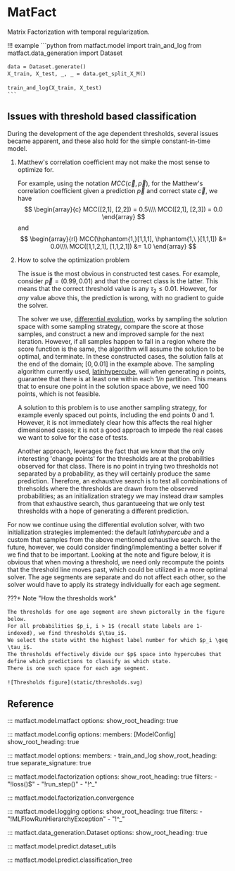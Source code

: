 # MatFact

Matrix Factorization with temporal regularization.

!!! example
    ```python
    from matfact.model import train_and_log
    from matfact.data_generation import Dataset
    
    data = Dataset.generate()
    X_train, X_test, _, _ = data.get_split_X_M()
    
    train_and_log(X_train, X_test)
    ```

## Issues with threshold based classification

During the development of the age dependent thresholds, several issues became apparent, and these also hold for the simple constant-in-time model.

1. Matthew's correlation coefficient may not make the most sense to optimize for.

    For example, using the notation $MCC(\vec{c}, \vec{p})$, for the Matthew's correlation coefficient given a prediction $\vec{p}$ and correct state $\vec{c}$, we have
    $$
    \begin{array}{c}
    MCC([2,1], [2,2]) = 0.5\\\\
    MCC([2,1], [2,3]) = 0.0
    \end{array}
    $$
    and
    $$
    \begin{array}{rl}
    MCC(\hphantom{1,}[1,1,1], \hphantom{1,\ }[1,1,1]) &= 0.0\\\\
    MCC([1,1,2,1], [1,1,2,1]) &= 1.0
    \end{array}
    $$

2. How to solve the optimization problem
   
    The issue is the most obvious in constructed test cases.
    For example, consider $\vec{p} = (0.99, 0.01)$ and that the correct class is the latter.
    This means that the correct threshold value is any $\tau_2 \leq 0.01$.
    However, for _any_ value above this, the prediction is wrong, with no gradient to guide the solver.
 
    The solver we use, [differential evolution](https://docs.scipy.org/doc/scipy/reference/generated/scipy.optimize.differential_evolution.html), works by sampling the solution space with some sampling strategy, compare the score at those samples, and construct a new and improved sample for the next iteration.
    However, if all samples happen to fall in a region where the score function is the same, the algorithm will assume the solution to be optimal, and terminate.
    In these constructed cases, the solution falls at the end of the domain; 
    $[0, 0.01]$ in the example above.
    The sampling algorithm currently used, [latinhypercube](https://docs.scipy.org/doc/scipy/reference/generated/scipy.stats.qmc.LatinHypercube.html#scipy.stats.qmc.LatinHypercube), will when generating $n$ points, guarantee that there is at least one within each $1/n$ partition.
    This means that to ensure one point in the solution space above, we need 100 points, which is not feasible.
 
    A solution to this problem is to use another sampling strategy, for example evenly spaced out points, including the end points 0 and 1.
    However, it is not immediately clear how this affects the real higher dimensioned cases;
    it is not a good approach to impede the real cases we want to solve for the case of tests.

    Another approach, leverages the fact that we know that the only interesting 'change points' for the thresholds are at the probabilities observed for that class.
    There is no point in trying two thresholds not separated by a probability, as they will certainly produce the same prediction.
    Therefore, an exhaustive search is to test all combinations of threhsolds where the thresholds are drawn from the observed probabilities;
    as an initialization strategy we may instead draw samples from that exhaustive search, thus garantueeing that we only test thresholds with a hope of generating a different prediction.

For now we continue using the differential evolution solver, with two initialization strategies implemented:
the default _latinhypercube_ and a custom that samples from the above mentioned exhaustive search.
In the future, however, we could consider finding/implementing a better solver if we find that to be important.
Looking at the note and figure below, it is obvious that when moving a threshold, we need only recompute the points that the threshold line moves past, which could be utilized in a more optimal solver.
The age segments are separate and do not affect each other, so the solver would have to apply its strategy individually for each age segment.

???+ Note "How the thresholds work"

    The thresholds for one age segment are shown pictorally in the figure below.
    For all probabilities $p_i, i > 1$ (recall state labels are 1-indexed), we find thresholds $\tau_i$.
    We select the state witht the highest label number for which $p_i \geq \tau_i$.
    The thresholds effectively divide our $p$ space into hypercubes that define which predictions to classify as which state.
    There is one such space for each age segment.

    ![Thresholds figure](static/thresholds.svg)

## Reference

::: matfact.model.matfact
    options:
      show_root_heading: true

::: matfact.model.config
    options:
      members: [ModelConfig]
      show_root_heading: true

::: matfact.model
    options:
      members: 
        - train_and_log
      show_root_heading: true
      separate_signature: true

::: matfact.model.factorization
    options:
      show_root_heading: true
      filters:
        - "!loss()$"
        - "!run_step()"
        - "!^_"

::: matfact.model.factorization.convergence

::: matfact.model.logging
    options:
      show_root_heading: true
      filters:
        - "!MLFlowRunHierarchyException"
        - "!^_"

::: matfact.data_generation.Dataset
    options:
      show_root_heading: true

::: matfact.model.predict.dataset_utils

::: matfact.model.predict.classification_tree